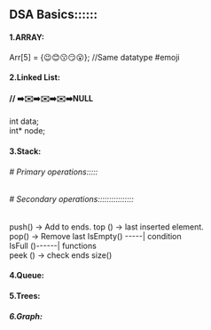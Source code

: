 <h2>DSA Basics::::::</h2>
<h4>1.ARRAY:</h4>
        Arr[5] = {😉😊😗😏😮};    //Same datatype #emoji
<h4>2.Linked List:</h4>
               <h4>// ➡️✉️➡️✉️➡️✉️➡️NULL</h4>
    int data;<br>
    int* node;<br>
<h4>3.Stack:</h4>

<h6> # Primary operations::::: </h6>      <h6># Secondary operations::::::::::::::::<br></h6>
 push() -> Add to ends.                   top () -> last inserted element.<br>
 pop() -> Remove last                     IsEmpty() -----| condition<br>
                                              IsFull ()------|  functions<br>
peek () -> check ends                    size() <br>                                       
 
<h4>4.Queue:</h4>


<h4>5.Trees:</h4>


<h5>6.Graph:</h5>





